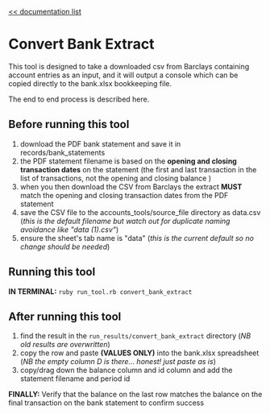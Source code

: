 [<< documentation list](../README.md)

# Convert Bank Extract

This tool is designed to take a downloaded csv from Barclays containing account entries as an input, and it will
output a console which can be copied directly to the bank.xlsx bookkeeping file.

The end to end process is described here.

## Before running this tool

1. download the PDF bank statement and save it in records/bank_statements
2. the PDF statement filename is based on the **opening and closing transaction dates** on the statement (the first and last transaction in the list of transactions, not the opening and closing balance )
3. when you then download the CSV from Barclays the extract **MUST** match the opening and closing transaction dates from the PDF statement
4. save the CSV file to the accounts_tools/source_file directory as data.csv (*this is the default filename but watch out for duplicate naming avoidance like "data (1).csv"*)
5. ensure the sheet's tab name is "data" (*this is the current default so no change should be needed*)

## Running this tool
**IN TERMINAL:** `ruby run_tool.rb convert_bank_extract`

## After running this tool
1. find the result in the `run_results/convert_bank_extract` directory (*NB old results are overwritten*)
2. copy the row and paste **(VALUES ONLY)** into the bank.xlsx spreadsheet (*NB the empty column D is there... honest! just paste as is*)
3. copy/drag down the balance column and id column and add the statement filename and period id

**FINALLY:** Verify that the balance on the last row matches the balance on the final transaction on the bank statement to confirm success
